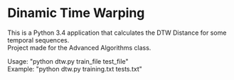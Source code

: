 # Dinamic Time Warping

This is a Python 3.4 application that calculates the DTW Distance for some temporal sequences.  
Project made for the Advanced Algorithms class.

Usage: "python dtw.py train_file test_file"  
Example: "python dtw.py training.txt tests.txt"

